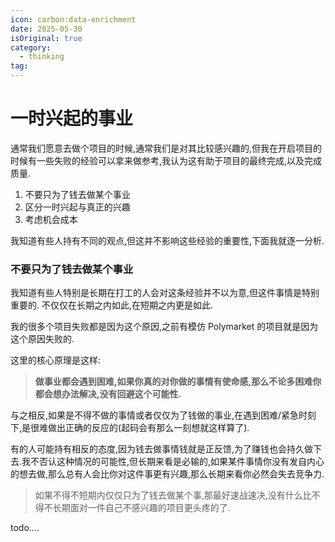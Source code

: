 ```yaml
---
icon: carbon:data-enrichment
date: 2025-05-30
isOriginal: true
category:
  - thinking
tag:
---
```


# 一时兴起的事业

通常我们愿意去做个项目的时候,通常我们是对其比较感兴趣的,但我在开启项目的时候有一些失败的经验可以拿来做参考,我认为这有助于项目的最终完成,以及完成质量.

1. 不要只为了钱去做某个事业
2. 区分一时兴起与真正的兴趣
3. 考虑机会成本


我知道有些人持有不同的观点,但这并不影响这些经验的重要性,下面我就逐一分析.

### 不要只为了钱去做某个事业

我知道有些人特别是长期在打工的人会对这条经验并不以为意,但这件事情是特别重要的. 不仅仅在长期之内如此,在短期之内更是如此.

我的很多个项目失败都是因为这个原因,之前有模仿 Polymarket 的项目就是因为这个原因失败的.

这里的核心原理是这样:

> **做事业都会遇到困难,如果你真的对你做的事情有使命感,那么不论多困难你都会想办法解决,没有回避这个可能性.**

与之相反,如果是不得不做的事情或者仅仅为了钱做的事业,在遇到困难/紧急时刻下,是很难做出正确的反应的(起码会有那么一刻想就这样算了).

有的人可能持有相反的态度,因为钱去做事情钱就是正反馈,为了赚钱也会持久做下去.我不否认这种情况的可能性,但长期来看是必输的,如果某件事情你没有发自内心的想去做,那么总有人会比你对这件事更有兴趣,那么长期来看你必然会失去竞争力.

> 如果不得不短期内仅仅只为了钱去做某个事,那最好速战速决,没有什么比不得不长期面对一件自己不感兴趣的项目更头疼的了.

todo....
